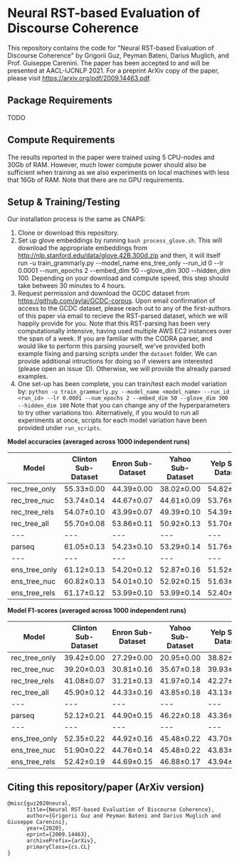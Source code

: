 # Neural RST-based Evaluation of Discourse Coherence

This repository contains the code for "Neural RST-based Evaluation of Discourse Coherence" by Grigorii Guz, Peyman Bateni, Darius Muglich, and Prof. Guiseppe Carenini. The paper has been accepted to and will be presented at AACL-IJCNLP 2021. For a preprint ArXiv copy of the paper, please visit https://arxiv.org/pdf/2009.14463.pdf.

## Package Requirements
TODO

## Compute Requirements
The results reported in the paper were trained using 5 CPU-nodes and 30Gb of RAM. However, much lower compute power should also be sufficient when training as we also experiments on local machines with less that 16Gb of RAM. Note that there are no GPU requirements.

## Setup & Training/Testing
Our installation process is the same as CNAPS:
1. Clone or download this repository.
2. Set up glove embeddings by running ```bash process_glove.sh```. This will download the appropriate embeddings from http://nlp.stanford.edu/data/glove.42B.300d.zip and then, it will itself run -u train_grammarly.py --model_name ens_tree_only --run_id 0 --lr 0.0001 --num_epochs 2 --embed_dim 50 --glove_dim 300 --hidden_dim 100. Depending on your download and compute speed, this step should take between 30 minutes to 4 hours.
2. Request permission and download the GCDC dataset from https://github.com/aylai/GCDC-corpus. Upon email confirmation of access to the GCDC dataset, please reach out to any of the first-authors of this paper via email to recieve the RST-parsed dataset, which we will happily provide for you. Note that this RST-parsing has been very computationally intensive, having used multiple AWS EC2 instances over the span of a week. If you are familiar with the CODRA parser, and would like to perform this parsing yourself, we've provided both example fixing and parsing scripts under the ```dataset``` folder. We can provide additional intructions for doing so if viewers are interested (please open an issue :D). Otherwise, we will provide the already parsed examples.
3. One set-up has been complete, you can train/test each model variation by: 
    ```python -u train_grammarly.py --model_name <model_name> --run_id <run_id> --lr 0.0001 --num_epochs 2 --embed_dim 50 --glove_dim 300 --hidden_dim 100```
    Note that you can change any of the hyperparameters to try other variations too.
    Alternatively, if you would to run all experiments at once, scripts for each model variation have been provided under ```run_scripts```.

**Model accuracies (averaged across 1000 independent runs)**

| Model       | Clinton Sub-Dataset | Enron Sub-Dataset | Yahoo Sub-Dataset | Yelp Sub-Dataset | Overall |
| ---         | ---                 | ---               | ---               | ---              | --- |
| rec_tree_only | 55.33±0.00 | 44.39±0.00 | 38.02±0.00 | 54.82±0.00 | 48.14±0.00 |
| rec_tree_nuc | 53.74±0.14 | 44.67±0.07 | 44.61±0.09 | 53.76±0.11 | 49.20±0.07 |
| rec_tree_rels | 54.07±0.10 | 43.99±0.07 | 49.39±0.10 | 54.39±0.12 | 50.46±0.05 |
| rec_tree_all | 55.70±0.08 | 53.86±0.11 | 50.92±0.13 | 51.70±0.16 | 53.04±0.09 |
| ---         | ---                 | ---               | ---               | ---              | --- |
| parseq | 61.05±0.13 | 54.23±0.10 | 53.29±0.14 | 51.76±0.21 | 55.09±0.09 |
| ---         | ---                 | ---               | ---               | ---              | --- |
| ens_tree_only | 61.12±0.13 | 54.20±0.12 | 52.87±0.16 | 51.52±0.22 | 54.93±0.10 |
| ens_tree_nuc | 60.82±0.13 | 54.01±0.10 | 52.92±0.15 | 51.63±0.24 | 54.85±0.10 |
| ens_tree_rels | 61.17±0.12 | 53.99±0.10 | 53.99±0.14 | 52.40±0.21 | 55.39±0.09 |

**Model F1-scores (averaged across 1000 independent runs)**

| Model       | Clinton Sub-Dataset | Enron Sub-Dataset | Yahoo Sub-Dataset | Yelp Sub-Dataset | Overall |
| ---         | ---                 | ---               | ---               | ---              | --- |
| rec_tree_only | 39.42±0.00 | 27.29±0.00 | 20.95±0.00 | 38.82±0.00 | 31.62±0.00 |
| rec_tree_nuc | 39.20±0.03 | 30.81±0.16 | 35.67±0.18 | 39.93±0.08 | 36.40±0.09 |
| rec_tree_rels | 41.08±0.07 | 31.21±0.13 | 41.97±0.14 | 42.27±0.09 | 39.13±0.08 |
| rec_tree_all | 45.90±0.12 | 44.33±0.16 | 43.85±0.18 | 43.13±0.10 | 44.30±0.08 |
| ---         | ---                 | ---               | ---               | ---              | --- |
| parseq | 52.12±0.21 | 44.90±0.15 | 46.22±0.18 | 43.36±0.09 | 46.65±0.10 |
| ---         | ---                 | ---               | ---               | ---              | --- |
| ens_tree_only | 52.35±0.22 | 44.92±0.16 | 45.48±0.22 | 43.70±0.11 | 46.61±0.11 |
| ens_tree_nuc | 51.90±0.22 | 44.76±0.14 | 45.48±0.22 | 43.83±0.13 | 46.49±0.10 |
| ens_tree_rels | 52.42±0.19 | 44.69±0.15 | 46.88±0.17 | 43.94±0.09 | 46.98±0.09 |

## Citing this repository/paper (ArXiv version)
```
@misc{guz2020neural,
      title={Neural RST-based Evaluation of Discourse Coherence}, 
      author={Grigorii Guz and Peyman Bateni and Darius Muglich and Giuseppe Carenini},
      year={2020},
      eprint={2009.14463},
      archivePrefix={arXiv},
      primaryClass={cs.CL}
}
```
